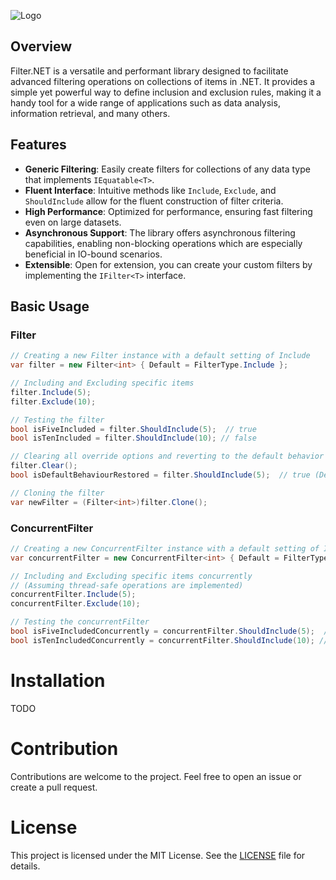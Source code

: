 ![Logo](https://socialify.git.ci/Thomas-Lazenby/Filter.NET/image?font=Inter&forks=1&issues=1&logo=https%3A%2F%2Fsvgur.com%2Fi%2Fxmj.svg&name=1&pattern=Signal&pulls=1&theme=Light)

## Overview

Filter.NET is a versatile and performant library designed to facilitate advanced filtering operations on collections of items in .NET. It provides a simple yet powerful way to define inclusion and exclusion rules, making it a handy tool for a wide range of applications such as data analysis, information retrieval, and many others.

## Features

- **Generic Filtering**: Easily create filters for collections of any data type that implements `IEquatable<T>`.
- **Fluent Interface**: Intuitive methods like `Include`, `Exclude`, and `ShouldInclude` allow for the fluent construction of filter criteria.
- **High Performance**: Optimized for performance, ensuring fast filtering even on large datasets.
- **Asynchronous Support**: The library offers asynchronous filtering capabilities, enabling non-blocking operations which are especially beneficial in IO-bound scenarios.
- **Extensible**: Open for extension, you can create your custom filters by implementing the `IFilter<T>` interface.

## Basic Usage

### Filter

```csharp
// Creating a new Filter instance with a default setting of Include
var filter = new Filter<int> { Default = FilterType.Include };

// Including and Excluding specific items
filter.Include(5);
filter.Exclude(10);

// Testing the filter
bool isFiveIncluded = filter.ShouldInclude(5);  // true
bool isTenIncluded = filter.ShouldInclude(10); // false

// Clearing all override options and reverting to the default behavior
filter.Clear();
bool isDefaultBehaviourRestored = filter.ShouldInclude(5);  // true (Default)

// Cloning the filter
var newFilter = (Filter<int>)filter.Clone();
```

### ConcurrentFilter

```csharp
// Creating a new ConcurrentFilter instance with a default setting of Include
var concurrentFilter = new ConcurrentFilter<int> { Default = FilterType.Include };

// Including and Excluding specific items concurrently
// (Assuming thread-safe operations are implemented)
concurrentFilter.Include(5);
concurrentFilter.Exclude(10);

// Testing the concurrentFilter
bool isFiveIncludedConcurrently = concurrentFilter.ShouldInclude(5);  // true
bool isTenIncludedConcurrently = concurrentFilter.ShouldInclude(10); // false
```

# Installation

TODO

# Contribution

Contributions are welcome to the project. Feel free to open an issue or create a pull request.

# License

This project is licensed under the MIT License. See the [LICENSE](https://github.com/Thomas-Lazenby/Filter.NET/blob/main/LICENSE) file for details.
